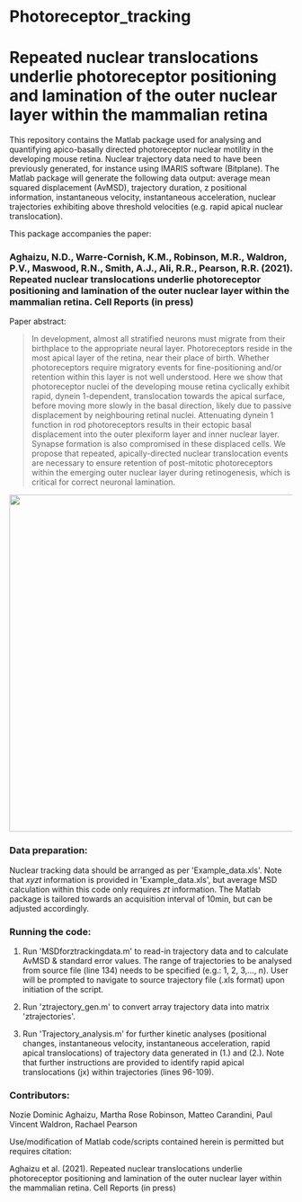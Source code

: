 # Photoreceptor_tracking

# Repeated nuclear translocations underlie photoreceptor positioning and lamination of the outer nuclear layer within the mammalian retina

This repository contains the Matlab package used for analysing and quantifying apico-basally directed photoreceptor nuclear motility in the developing mouse retina. Nuclear trajectory data need to have been previously generated, for instance using IMARIS software (Bitplane). The Matlab package will generate the following data output: average mean squared displacement (AvMSD), trajectory duration, z positional information, instantaneous velocity, instantaneous acceleration, nuclear trajectories exhibiting above threshold velocities (e.g. rapid apical nuclear translocation).


This package accompanies the paper:

### Aghaizu, N.D., Warre-Cornish, K.M., Robinson, M.R., Waldron, P.V., Maswood, R.N., Smith, A.J., Ali, R.R., Pearson, R.R. (2021). Repeated nuclear translocations underlie photoreceptor positioning and lamination of the outer nuclear layer within the mammalian retina. Cell Reports (in press)

Paper abstract:

> In development, almost all stratified neurons must migrate from their birthplace to the appropriate neural layer. Photoreceptors reside in the most apical layer    of the retina, near their place of birth. Whether photoreceptors require migratory events for fine-positioning and/or retention within this layer is not well        understood. Here we show that photoreceptor nuclei of the developing mouse retina cyclically exhibit rapid, dynein 1-dependent, translocation towards the apical      surface, before moving more slowly in the basal direction, likely due to passive displacement by neighbouring retinal nuclei. Attenuating dynein 1 function in rod      photoreceptors results in their ectopic basal displacement into the outer plexiform layer and inner nuclear layer. Synapse formation is also compromised in these       displaced cells. We propose that repeated, apically-directed nuclear translocation events are necessary to ensure retention of post-mitotic photoreceptors within the   emerging outer nuclear layer during retinogenesis, which is critical for correct neuronal lamination.




<p align="center">
  <img width="600" height="600" src="https://github.com/RPearsonLab/Photoreceptor_tracking/blob/main/Graphical_abstract.jpg">
</p>


### Data preparation:

Nuclear tracking data should be arranged as per 'Example_data.xls'. Note that *xyzt* information is provided in 'Example_data.xls', but average MSD calculation within this code only requires *zt* information. The Matlab package is tailored towards an acquisition interval of 10min, but can be adjusted accordingly.


### Running the code:

1. Run 'MSDforztrackingdata.m' to read-in trajectory data and to calculate AvMSD & standard error values. The range of trajectories to be analysed from source file (line 134) needs to be specified (e.g.: 1, 2, 3,..., n). User will be prompted to navigate to source trajectory file (.xls format) upon initiation of the script.

2. Run 'ztrajectory_gen.m' to convert array trajectory data into matrix 'ztrajectories'.

3. Run 'Trajectory_analysis.m' for further kinetic analyses (positional changes, instantaneous velocity, instantaneous acceleration, rapid apical translocations) of trajectory data generated in (1.) and (2.). Note that further instructions are provided to identify rapid apical translocations (jx) within trajectories (lines 96-109).

### Contributors:
Nozie Dominic Aghaizu, Martha Rose Robinson, Matteo Carandini, Paul Vincent Waldron, Rachael Pearson




Use/modification of Matlab code/scripts contained herein is permitted but requires citation:

Aghaizu et al. (2021). Repeated nuclear translocations underlie photoreceptor positioning and lamination of the outer nuclear layer within the mammalian retina. Cell Reports (in press)
